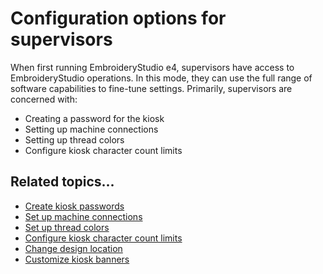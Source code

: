 # Configuration options for supervisors

When first running EmbroideryStudio e4, supervisors have access to EmbroideryStudio operations. In this mode, they can use the full range of software capabilities to fine-tune settings. Primarily, supervisors are concerned with:

- Creating a password for the kiosk
- Setting up machine connections
- Setting up thread colors
- Configure kiosk character count limits

## Related topics...

- [Create kiosk passwords](Create_kiosk_passwords)
- [Set up machine connections](Set_up_machine_connections)
- [Set up thread colors](Set_up_thread_colors)
- [Configure kiosk character count limits](Configure_kiosk_character_count_limits)
- [Change design location](Change_design_location)
- [Customize kiosk banners](Customize_kiosk_banners)
